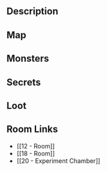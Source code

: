
## Description

## Map

## Monsters

## Secrets

## Loot

## Room Links

*  [[12 - Room]]
*  [[18 - Room]]
*  [[20 - Experiment Chamber]]